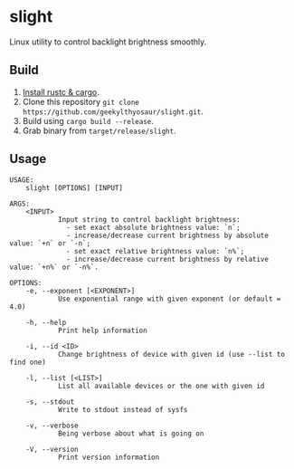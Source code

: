 # slight

Linux utility to control backlight brightness smoothly.

## Build
1. [Install rustc & cargo](https://www.rust-lang.org/tools/install).
2. Clone this repository `git clone https://github.com/geekylthyosaur/slight.git`.
3. Build using `cargo build --release`.
4. Grab binary from `target/release/slight`.

## Usage
```
USAGE:
    slight [OPTIONS] [INPUT]

ARGS:
    <INPUT>
            Input string to control backlight brightness:
              - set exact absolute brightness value: `n`;
              - increase/decrease current brightness by absolute value: `+n` or `-n`;
              - set exact relative brightness value: `n%`;
              - increase/decrease current brightness by relative value: `+n%` or `-n%`.

OPTIONS:
    -e, --exponent [<EXPONENT>]
            Use exponential range with given exponent (or default = 4.0)

    -h, --help
            Print help information

    -i, --id <ID>
            Change brightness of device with given id (use --list to find one)

    -l, --list [<LIST>]
            List all available devices or the one with given id

    -s, --stdout
            Write to stdout instead of sysfs

    -v, --verbose
            Being verbose about what is going on

    -V, --version
            Print version information
```
